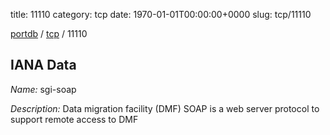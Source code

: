 title: 11110
category: tcp
date: 1970-01-01T00:00:00+0000
slug: tcp/11110

[portdb](/) / [tcp](/category/tcp.html) / 11110


## IANA Data

_Name:_ sgi-soap

_Description:_ Data migration facility (DMF) SOAP is a web server protocol to support remote access to DMF

